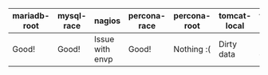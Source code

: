 | mariadb-root| mysql-race      | nagios          | percona-race | percona-root | tomcat-local | tomcat-remote | wget       |
|-------------|-----------------| ----------------|--------------|--------------|--------------|---------------|------------|
| Good!       | Good!           | Issue with envp | Good!        | Nothing :(   | Dirty data   | Dirty data    | Nothing :( | 
